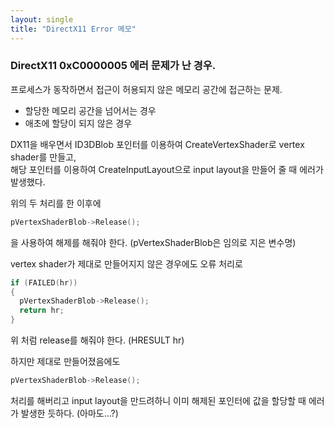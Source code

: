 ```yaml
---
layout: single
title: "DirectX11 Error 메모"
---
```


### DirectX11 0xC0000005 에러 문제가 난 경우.

프로세스가 동작하면서 접근이 허용되지 않은 메모리 공간에 접근하는 문제.
- 할당한 메모리 공간을 넘어서는 경우
- 애초에 할당이 되지 않은 경우  


DX11을 배우면서 ID3DBlob 포인터를 이용하여 CreateVertexShader로 vertex shader를 만들고,  
해당 포인터를 이용하여 CreateInputLayout으로 input layout을 만들어 줄 때 에러가 발생했다.  


위의 두 처리를 한 이후에
```cpp
pVertexShaderBlob->Release(); 
```
을 사용하여 해제를 해줘야 한다. (pVertexShaderBlob은 임의로 지은 변수명)  


vertex shader가 제대로 만들어지지 않은 경우에도 오류 처리로 
```cpp
if (FAILED(hr))
{
  pVertexShaderBlob->Release();
  return hr;
}
```
위 처럼 release를 해줘야 한다. (HRESULT hr)  


하지만 제대로 만들어졌음에도
```cpp
pVertexShaderBlob->Release();
```
처리를 해버리고 input layout을 만드려하니 
이미 해제된 포인터에 값을 할당할 때 에러가 발생한 듯하다. (아마도...?)
